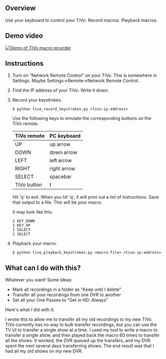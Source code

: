 Overview
--------
Use your keyboard to control your TiVo.
Record macros.
Playback macros.

Demo video
----------
[![Demo of TiVo macro recorder](http://i.imgur.com/VoYYKPz.jpg)](https://youtu.be/XjQA-riCsYU "Demo of TiVo macro recorder")

Instructions
------------
1. Turn on "Network Remote Control" on your TiVo. This is somewhere in Settings. Maybe Settings->Remote->Network Remote Control.
2. Find the IP address of your TiVo. Write it down.
3. Record your keystrokes.
    ```
    $ python tivo_record_keystrokes.py <tivo-ip-address>
    ```

    Use the following keys to emulate the corresponding buttons on the
    TiVo remote.
    
    TiVo remote      |      PC keyboard
    -----------------|------------------
    UP               |      up arrow
    DOWN             |      down arrow
    LEFT             |      left arrow
    RIGHT            |      right arrow
    SELECT           |      spacebar
    TiVo button      |      t

    Hit 'q' to exit. When you hit 'q', it will print out a list of
    instructions. Save that output to a file. This will be your macro.

    It may look like this:
    ```
    2 KEY_DOWN
    1 KEY_UP
    1 SELECT
    1 SELECT
    ```

4. Playback your macro.
    ```
    $ python tivo_playback_keystrokes.py <macro-file> <tivo-ip-address>
    ```


What can I do with this?
------------------------
Whatever you want! Some ideas:

* Mark all recordings in a folder as "Keep until I delete"
* Transfer all your recordings from one DVR to another
* Set all your One Passes to "Get in HD: Always"

Here's what *I* did with it:

I wrote this to allow me to transfer all my old recordings to my new
TiVo. TiVo currently has no way to bulk transfer recordings, but you
can use the TV UI to transfer a single show at a time. I used my tool
to write a macro to transfer a single show, and then played back the
macro 60 times to transfer all the shows. It worked, the DVR queued up
the transfers, and my DVR spent the next several days transferring
shows. The end result was that I had all my old shows on my new DVR.
